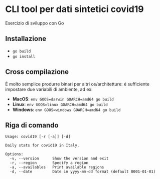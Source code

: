 # CLI tool per dati sintetici covid19

Esercizio di sviluppo con Go

## Installazione

- `go build`
- `go install`

## Cross compilazione

É molto semplice produrre binari per altri os/architetture: é sufficiente impostare
due variabili di ambiente, ad ex:

- **MacOS**: `env GOOS=darwin GOARCH=amd64 go build`
- **Linux**: `env GOOS=linux GOARCH=amd64 go build`
- **Windows**: `env GOOS=windows GOARCH=amd64 go build`

## Riga di comando

```
Usage: covid19 [-r [-a]] [-d]

Daily stats for covid19 in Italy.

Options:
  -v, --version      Show the version and exit
  -r, --region       Specify a region
  -a, --availables   Print available regions
  -d, --date         Date in yyyy-mm-dd format (default 0001-01-01)
```

